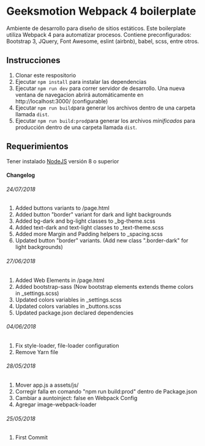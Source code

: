 # Geeksmotion Webpack 4 boilerplate
Ambiente de desarrollo para diseño de sitios estáticos. Este boilerplate utiliza Webpack 4 para automatizar procesos. Contiene preconfigurados: Bootstrap 3, JQuery, Font Awesome, eslint (airbnb), babel, scss, entre otros.

## Instrucciones

1. Clonar este respositorio
2. Ejecutar `npm install` para instalar las dependencias
3. Ejecutar `npm run dev` para correr servidor de desarrollo. Una nueva ventana de navegacion abrirá automáticamente en http://localhost:3000/ (configurable)
4. Ejecutar `npm run build`para generar los archivos dentro de una carpeta llamada `dist`.
5. Ejecutar `npm run build:prod`para generar los archivos *minificados* para producción dentro de una carpeta llamada `dist`.


## Requerimientos

Tener instalado [NodeJS](https://nodejs.org/es/) versión 8 o superior

#### Changelog

###### 24/07/2018
1. Added buttons variants to /page.html
2. Added button "border" variant for dark and light backgrounds
3. Added bg-dark and bg-light classes to _bg-theme.scss
4. Added text-dark and text-light classes to _text-theme.scss
5. Added more Margin and Padding helpers to _spacing.scss
6. Updated button "border" variants. (Add new class ".border-dark" for light backgrounds)

###### 27/06/2018
1. Added Web Elements in /page.html
2. Added bootstrap-sass (Now bootstrap elements extends theme colors in _settings.scss)
3. Updated colors variables in _settings.scss
4. Updated colors variables in _buttons.scss
5. Updated package.json declared dependencies

###### 04/06/2018
1. Fix style-loader, file-loader configuration
2. Remove Yarn file
###### 28/05/2018
1. Mover app.js a assets/js/
2. Corregir falla en comando "npm run build:prod" dentro de Package.json
3. Cambiar a auntoinject: false en Webpack Config
4. Agregar image-webpack-loader

###### 25/05/2018
1. First Commit